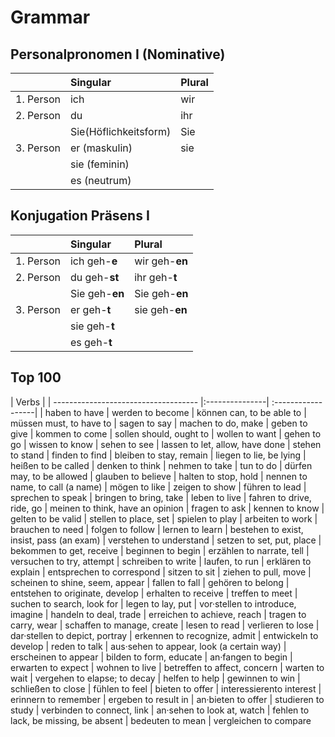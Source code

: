 # Grammar 
## Personalpronomen I (Nominative)

|               | Singular              | Plural|
| ------------- |:----------------------| :-----|
| 1. Person     | ich                   | wir   |
| 2. Person     | du                    | ihr   |
|               | Sie(Höflichkeitsform) | Sie   |
| 3. Person     | er (maskulin)         | sie   |
|               | sie (feminin)         |       |
|               | es (neutrum)          |       |

## Konjugation Präsens I

|               | Singular       | Plural             |
| ------------- |:---------------| :------------------|
| 1. Person     | ich geh-**e**  | wir geh-**en**     |
| 2. Person     | du geh-**st**  | ihr geh-**t**      |
|               | Sie geh-**en** | Sie geh-**en**     |
| 3. Person     | er geh-**t**   | sie geh-**en** |
|               | sie geh-**t**  |                    |
|               | es geh-**t**   |                    |


## Top 100
| Verbs                                |
| ------------------------------------ |:---------------| :------------------|
| haben to have
| werden to become
| können can, to be able to
| müssen must, to have to
| sagen to say
| machen to do, make
| geben to give
| kommen to come
| sollen should, ought to
| wollen to want
| gehen to go
| wissen to know
| sehen to see
| lassen to let, allow, have done
| stehen to stand
| finden to find
| bleiben to stay, remain
| liegen to lie, be lying
| heißen to be called
| denken to think
| nehmen to take
| tun to do
| dürfen may, to be allowed
| glauben to believe
| halten to stop, hold
| nennen to name, to call (a name)
| mögen to like
| zeigen to show
| führen to lead
| sprechen to speak
| bringen to bring, take
| leben to live
| fahren to drive, ride, go
| meinen to think, have an opinion
| fragen to ask
| kennen to know
| gelten to be valid
| stellen to place, set
| spielen to play
| arbeiten to work
| brauchen to need
| folgen to follow
| lernen to learn
| bestehen to exist, insist, pass (an exam)
| verstehen to understand
| setzen to set, put, place
| bekommen to get, receive
| beginnen to begin
| erzählen to narrate, tell
| versuchen to try, attempt
| schreiben to write
| laufen, to run
| erklären to explain
| entsprechen to correspond
| sitzen to sit
| ziehen to pull, move
| scheinen to shine, seem, appear
| fallen to fall
| gehören to belong
| entstehen to originate, develop
| erhalten to receive
| treffen to meet
| suchen to search, look for 
| legen to lay, put
| vor·stellen to introduce, imagine
| handeln to deal, trade
| erreichen to achieve, reach
| tragen to carry, wear
| schaffen to manage, create
| lesen to read
| verlieren to lose
| dar·stellen to depict, portray
| erkennen to recognize, admit
| entwickeln to develop
| reden to talk
| aus·sehen to appear, look (a certain way)
| erscheinen to appear
| bilden to form, educate
| an·fangen to begin
| erwarten to expect
| wohnen to live
| betreffen to affect, concern
| warten to wait
| vergehen to elapse; to decay
| helfen to help
| gewinnen to win
| schließen to close
| fühlen to feel
| bieten to offer
| interessierento interest 
| erinnern to remember
| ergeben to result in
| an·bieten to offer
| studieren to study
| verbinden to connect, link
| an·sehen to look at, watch
| fehlen to lack, be missing, be absent
| bedeuten to mean
| vergleichen to compare
